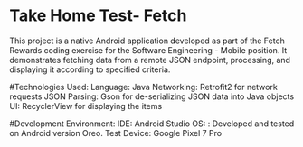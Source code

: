 # Take Home Test- Fetch
This project is a native Android application developed as part of the Fetch Rewards coding exercise for the Software Engineering - Mobile position. 
It demonstrates fetching data from a remote JSON endpoint, processing, and displaying it according to specified criteria.

#Technologies Used:
Language: Java
Networking: Retrofit2 for network requests
JSON Parsing: Gson for de-serializing JSON data into Java objects
UI: RecyclerView for displaying the items

#Development Environment:
IDE: Android Studio
OS: : Developed and tested on Android version Oreo.
Test Device: Google Pixel 7 Pro
